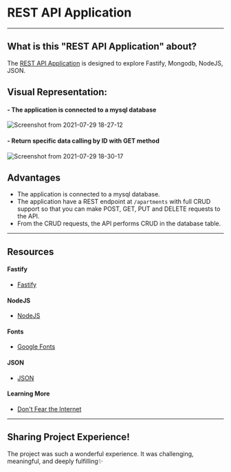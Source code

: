 #  REST API Application 
----
## What is this "REST API Application" about?
The [REST API Application](http://localhost:3000/apartments) is designed to explore Fastify, Mongodb, NodeJS, JSON.


## Visual Representation:

#### - The application is connected to a mysql database
![Screenshot from 2021-07-29 18-27-12](https://user-images.githubusercontent.com/43074604/127491855-3c0dfc32-a194-4090-96e9-5d06a324519c.png)

#### - Return specific data calling by ID with GET method
![Screenshot from 2021-07-29 18-30-17](https://user-images.githubusercontent.com/43074604/127491999-8ab2cb24-c287-4fcc-9d3d-98acafb05097.png)


## Advantages 
* The application is connected to a mysql database. 
* The application have a REST endpoint at `/apartments` with full CRUD support so that you can make POST, GET, PUT and DELETE requests to the API.  
* From the CRUD requests, the API performs CRUD in the database table. 

----

## Resources
#### Fastify
* [Fastify](https://www.fastify.io/)

#### NodeJS
* [NodeJS](https://nodejs.org/en/)

#### Fonts
* [Google Fonts](https://fonts.google.com/)

#### JSON
* [JSON](https://www.json.org/json-en.html)

#### Learning More
* [Don't Fear the Internet](http://www.dontfeartheinternet.com/)

----
## Sharing Project Experience!
The project was such a wonderful experience. It was challenging, meaningful, and deeply fulfilling✨
